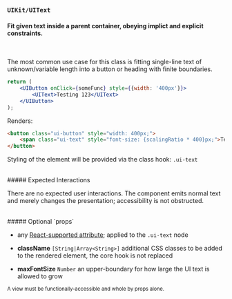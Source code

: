 ### `UIKit/UIText`
#### Fit given text inside a parent container, obeying implict and explicit constraints.
<br />

The most common use case for this class is fitting single-line text of unknown/variable length into a button or heading with finite boundaries.

```jsx
return (
    <UIButton onClick={someFunc} style={{width: '400px'}}>
        <UIText>Testing 123</UIText>
    </UIButton>
);
```

Renders:

```html
<button class="ui-button" style="width: 400px;">
    <span class="ui-text" style="font-size: {scalingRatio * 400}px;">Testing 123</span>
</button>
```

Styling of the element will be provided via the class hook: `.ui-text`

<br />
##### Expected Interactions

There are no expected user interactions. The component emits normal text and merely changes the presentation; accessibility is not obstructed.

<br />
##### Optional `props`

- any [React-supported attribute](https://facebook.github.io/react/docs/tags-and-attributes.html#html-attributes); applied to the `.ui-text` node

- **className** `[String|Array<String>]`
  additional CSS classes to be added to the rendered element, the core hook is not replaced

- **maxFontSize** `Number`
  an upper-boundary for how large the UI text is allowed to grow


<sub>A view must be functionally-accessible and whole by props alone.</sub>

